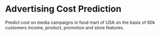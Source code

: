 # Advertising Cost Prediction

Predict cost on media campaigns in food mart of USA on the basis of 60k customers income, product, promotion and store features.

